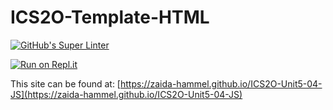 # ICS2O-Template-HTML

[![GitHub's Super Linter](https://github.com/zaida-hammel/ICS2O-Unit5-04-JS/workflows/GitHub's%20Super%20Linter/badge.svg)](https://github.com/zaida-hammel1/ICS2O-Unit5-04-JS/actions)

[![Run on Repl.it](https://repl.it/badge/github/zaida-hammel/ICS2O-Unit5-04-JS)](https://repl.it/github/zaida-hammel/ICS2O-Unit5-04-JS)

This site can be found at: [https://zaida-hammel.github.io/ICS2O-Unit5-04-JS](https://zaida-hammel.github.io/ICS2O-Unit5-04-JS)
